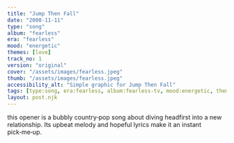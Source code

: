 ```yaml
---
title: "Jump Then Fall"
date: "2008-11-11"
type: "song"
album: "fearless"
era: "fearless"
mood: "energetic"
themes: [love]
track_no: 1
version: "original"
cover: "/assets/images/fearless.jpeg"
thumb: "/assets/images/fearless.jpeg"
accessibility_alt: "Simple graphic for Jump Then Fall"
tags: [type:song, era:fearless, album:fearless-tv, mood:energetic, theme:love]
layout: post.njk
---
```

this opener is a bubbly country‑pop song about diving headfirst into a new relationship. Its upbeat melody and hopeful lyrics make it an instant pick‑me‑up.
